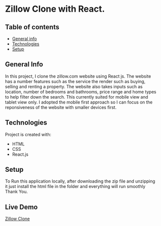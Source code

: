 # Zillow Clone with React.

## Table of contents
* [General info](#general-info)
* [Technologies](#technologies)
* [Setup](#setup)


## General Info
In this project, I clone the zillow.com website using React js. The website has a number features such as the service the render such as buying, selling and renting a property.
The website also takes inputs such as location, number of bedrooms and bathrooms, price range and home types to help filter down the search.
This currently suited for mobile view and tablet view only. I adopted the mobile first approach so I can focus on the reponsiveness of the website with smaller devices first.


## Technologies
Project is created with:
* HTML
* CSS 
* React.js

## Setup
To Run this application locally, after downloading the zip file and unzipping it just install the html file in the folder and everything will run smoothly
Thank You.

## Live Demo
[Zillow Clone](https://zillowclone.herokuapp.com/)
